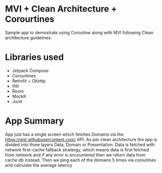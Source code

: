 # MVI + Clean Architecture + Corourtines
Sample app to demostrate using Coroutine along with MVI following Clean architecture guidelines. 

# Libraries used
- Jetpack Compose
- Corourtines
- Retrofit + Okhttp
- Hilt
- Room
- MockK
- Junit


# App Summary

App just has a single screen which fetches Domains via the https://gist.githubusercontent.com/ API. 
As per clean architecture the app is divided into three layers Data, Domain or Presentation.
Data is fetched with network first-cache fallback stratergy, which means data is first fetched from network and if any error is encountered then we return data from cache db instead.
Then we ping each of the domains 5 times via coroutines and calculate the average latency

